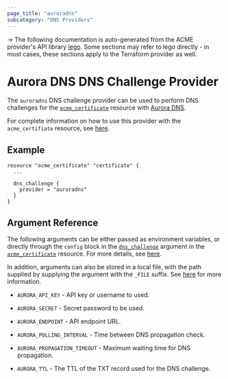 ```yaml
---
page_title: "auroradns"
subcategory: "DNS Providers"
---
```


-> The following documentation is auto-generated from the ACME
provider's API library [lego](https://go-acme.github.io/lego/).  Some
sections may refer to lego directly - in most cases, these sections
apply to the Terraform provider as well.

# Aurora DNS DNS Challenge Provider

The `auroradns` DNS challenge provider can be used to perform DNS challenges for
the [`acme_certificate`][resource-acme-certificate] resource with
[Aurora DNS](https://www.pcextreme.com/dns-health-checks).

[resource-acme-certificate]: ../resources/certificate.md

For complete information on how to use this provider with the `acme_certifiate`
resource, see [here][resource-acme-certificate-dns-challenges].

[resource-acme-certificate-dns-challenges]: ../resources/certificate.md#using-dns-challenges

## Example

```hcl
resource "acme_certificate" "certificate" {
  ...

  dns_challenge {
    provider = "auroradns"
  }
}
```
## Argument Reference

The following arguments can be either passed as environment variables, or
directly through the `config` block in the
[`dns_challenge`][resource-acme-certificate-dns-challenge-arg] argument in the
[`acme_certificate`][resource-acme-certificate] resource. For more details, see
[here][resource-acme-certificate-dns-challenges].

[resource-acme-certificate-dns-challenge-arg]: ../resources/certificate.md#dns_challenge

In addition, arguments can also be stored in a local file, with the path
supplied by supplying the argument with the `_FILE` suffix. See
[here][acme-certificate-file-arg-example] for more information.

[acme-certificate-file-arg-example]: ../resources/certificate.md#using-variable-files-for-provider-arguments

* `AURORA_API_KEY` - API key or username to used.
* `AURORA_SECRET` - Secret password to be used.

* `AURORA_ENDPOINT` - API endpoint URL.
* `AURORA_POLLING_INTERVAL` - Time between DNS propagation check.
* `AURORA_PROPAGATION_TIMEOUT` - Maximum waiting time for DNS propagation.
* `AURORA_TTL` - The TTL of the TXT record used for the DNS challenge.


